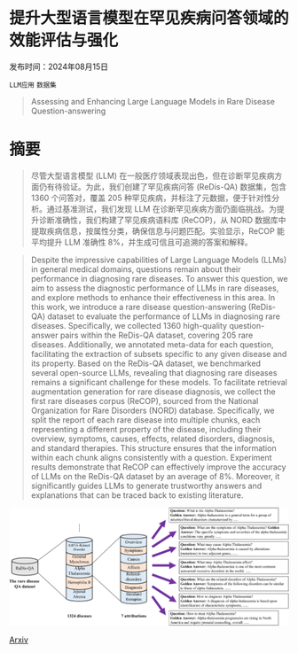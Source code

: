 # 提升大型语言模型在罕见疾病问答领域的效能评估与强化

发布时间：2024年08月15日

`LLM应用` `数据集`

> Assessing and Enhancing Large Language Models in Rare Disease Question-answering

# 摘要

> 尽管大型语言模型 (LLM) 在一般医疗领域表现出色，但在诊断罕见疾病方面仍有待验证。为此，我们创建了罕见疾病问答 (ReDis-QA) 数据集，包含 1360 个问答对，覆盖 205 种罕见疾病，并标注了元数据，便于针对性分析。通过基准测试，我们发现 LLM 在诊断罕见疾病方面仍面临挑战。为提升诊断准确性，我们构建了罕见疾病语料库 (ReCOP)，从 NORD 数据库中提取疾病信息，按属性分类，确保信息与问题匹配。实验显示，ReCOP 能平均提升 LLM 准确性 8%，并生成可信且可追溯的答案和解释。

> Despite the impressive capabilities of Large Language Models (LLMs) in general medical domains, questions remain about their performance in diagnosing rare diseases. To answer this question, we aim to assess the diagnostic performance of LLMs in rare diseases, and explore methods to enhance their effectiveness in this area. In this work, we introduce a rare disease question-answering (ReDis-QA) dataset to evaluate the performance of LLMs in diagnosing rare diseases. Specifically, we collected 1360 high-quality question-answer pairs within the ReDis-QA dataset, covering 205 rare diseases. Additionally, we annotated meta-data for each question, facilitating the extraction of subsets specific to any given disease and its property. Based on the ReDis-QA dataset, we benchmarked several open-source LLMs, revealing that diagnosing rare diseases remains a significant challenge for these models.
  To facilitate retrieval augmentation generation for rare disease diagnosis, we collect the first rare diseases corpus (ReCOP), sourced from the National Organization for Rare Disorders (NORD) database. Specifically, we split the report of each rare disease into multiple chunks, each representing a different property of the disease, including their overview, symptoms, causes, effects, related disorders, diagnosis, and standard therapies. This structure ensures that the information within each chunk aligns consistently with a question. Experiment results demonstrate that ReCOP can effectively improve the accuracy of LLMs on the ReDis-QA dataset by an average of 8%. Moreover, it significantly guides LLMs to generate trustworthy answers and explanations that can be traced back to existing literature.

![提升大型语言模型在罕见疾病问答领域的效能评估与强化](../../../paper_images/2408.08422/x1.png)

[Arxiv](https://arxiv.org/abs/2408.08422)